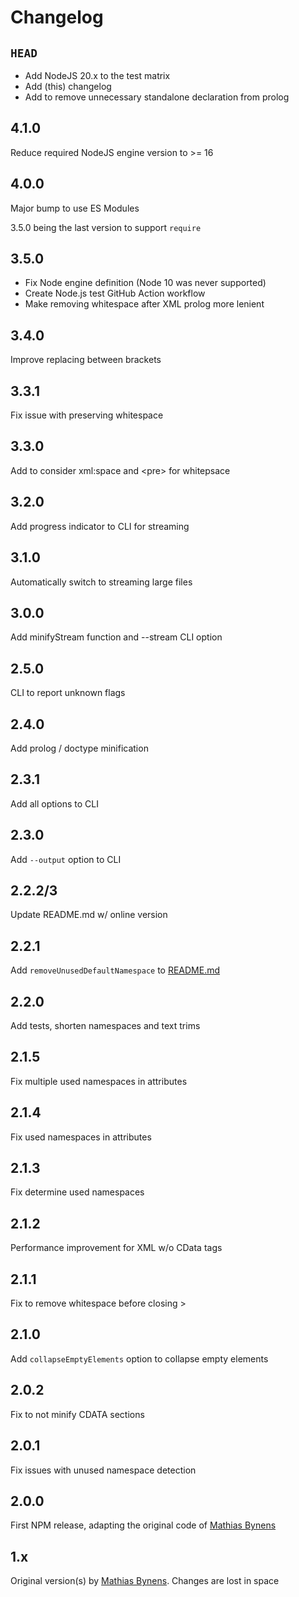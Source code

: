 # Changelog

## `HEAD`

- Add NodeJS 20.x to the test matrix
- Add (this) changelog
- Add to remove unnecessary standalone declaration from prolog

## 4.1.0

Reduce required NodeJS engine version to >= 16

## 4.0.0

Major bump to use ES Modules

3.5.0 being the last version to support `require`

## 3.5.0

- Fix Node engine definition (Node 10 was never supported)
- Create Node.js test GitHub Action workflow
- Make removing whitespace after XML prolog more lenient

## 3.4.0

Improve replacing between brackets

## 3.3.1

Fix issue with preserving whitespace

## 3.3.0

Add to consider xml:space and &lt;pre> for whitepsace

## 3.2.0

Add progress indicator to CLI for streaming

## 3.1.0

Automatically switch to streaming large files

## 3.0.0

Add minifyStream function and --stream CLI option

## 2.5.0

CLI to report unknown flags

## 2.4.0

Add prolog / doctype minification

## 2.3.1

Add all options to CLI

## 2.3.0

Add `--output` option to CLI

## 2.2.2/3

Update README.md w/ online version

## 2.2.1

Add `removeUnusedDefaultNamespace` to [README.md](README.md)

## 2.2.0

Add tests, shorten namespaces and text trims

## 2.1.5

Fix multiple used namespaces in attributes

## 2.1.4

Fix used namespaces in attributes

## 2.1.3

Fix determine used namespaces

## 2.1.2

Performance improvement for XML w/o CData tags

## 2.1.1

Fix to remove whitespace before closing >

## 2.1.0

Add `collapseEmptyElements` option to collapse empty elements

## 2.0.2

Fix to not minify CDATA sections

## 2.0.1

Fix issues with unused namespace detection

## 2.0.0

First NPM release, adapting the original code of [Mathias Bynens](https://mathiasbynens.be/)

## 1.x

Original version(s) by [Mathias Bynens](https://mathiasbynens.be/). Changes are lost in space